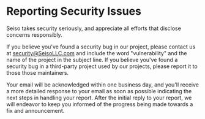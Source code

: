 # Reporting Security Issues

Seiso takes security seriously, and appreciate all efforts that disclose concerns responsibly.

If you believe you've found a security bug in our project, please contact us at [security@SeisoLLC.com](mailto:security@SeisoLLC.com) and include the
word "vulnerability" and the name of the project in the subject line. If you believe you've found a security bug in a third-party project used by our
projects, please report it to those those maintainers.

Your email will be acknowledged within one business day, and you'll receive a more detailed response to your email as soon as possible indicating the
next steps in handling your report. After the initial reply to your report, we will endeavor to keep you informed of the progress being made towards a
fix and announcement.
